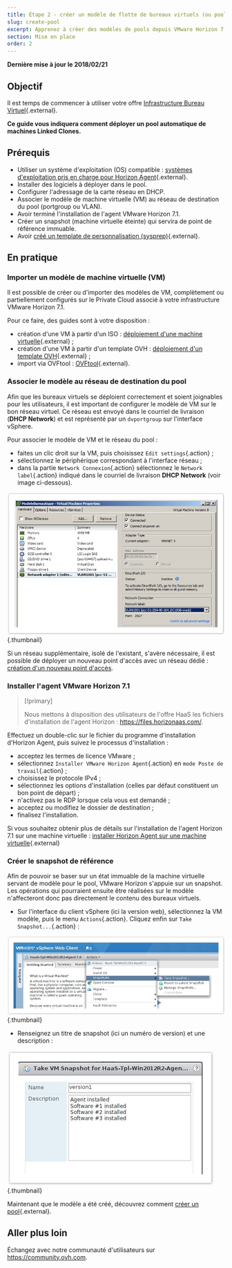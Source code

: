 ```yaml
---
title: Étape 2 - créer un modèle de flotte de bureaux virtuels (ou pool)
slug: create-pool
excerpt: Apprenez à créer des modèles de pools depuis VMware Horizon 7.1
section: Mise en place
order: 2
---
```


**Dernière mise à jour le 2018/02/21**

## Objectif

Il est temps de commencer à utiliser votre offre [Infrastructure Bureau Virtuel](https://www.ovh.com/ca/fr/cloud/cloud-desktop/infrastructure/){.external}.

**Ce guide vous indiquera comment déployer un pool automatique de machines Linked Clones.**


## Prérequis

- Utiliser un système d'exploitation (OS) compatible : [systèmes d'exploitation pris en charge pour Horizon Agent](https://pubs.vmware.com/horizon-7-view/index.jsp?topic=%2Fcom.vmware.horizon-view.installation.doc%2FGUID-B45E1464-92B1-4AA8-B4BB-AD59EDF98530.html){.external}.
- Installer des logiciels à déployer dans le pool.
- Configurer l'adressage de la carte réseau en DHCP.
- Associer le modèle de machine virtuelle (VM) au réseau de destination du pool (portgroup ou VLAN).
- Avoir terminé l'installation de l'agent VMware Horizon 7.1.
- Créer un snapshot (machine virtuelle éteinte) qui servira de point de référence immuable.  
- Avoir [créé un template de personnalisation (sysprep)](https://docs.ovh.com/fr/cloud-desktop-infrastructure/create-sysprep/){.external}. 


## En pratique

### Importer un modèle de machine virtuelle (VM)


Il est possible de créer ou d'importer des modèles de VM, complètement ou partiellement configurés sur le Private Cloud associé à votre infrastructure VMware Horizon 7.1.

Pour ce faire, des guides sont à votre disposition :

- création d'une VM à partir d'un ISO : [déploiement d'une machine virtuelle](https://docs.ovh.com/fr/private-cloud/deploiement-d-une-machine-virtuelle-depuis-un-iso/){.external} ;
- création d'une VM à partir d'un template OVH : [déploiement d'un template OVH](https://docs.ovh.com/fr/private-cloud/deploiement-template-ovh/){.external} ;
- import via OVFtool : [OVFtool](https://docs.ovh.com/fr/private-cloud/ovf-tool/){.external}.


### Associer le modèle au réseau de destination du pool

Afin que les bureaux virtuels se déploient correctement et soient joignables pour les utilisateurs, il est important de configurer le modèle de VM sur le bon réseau virtuel. Ce réseau est envoyé dans le courriel de livraison (**DHCP Network**) et est représenté par un `dvportgroup` sur l'interface vSphere.

Pour associer le modèle de VM et le réseau du pool :

- faites un clic droit sur la VM, puis choisissez `Edit settings`{.action} ;
- sélectionnez le périphérique correspondant à l'interface réseau ;
- dans la partie `Network Connexion`{.action} sélectionnez le `Network label`{.action} indiqué dans le courriel de livraison **DHCP Network** (voir image ci-dessous).

![DHCP Network](images/1200.png){.thumbnail}

Si un réseau supplémentaire, isolé de l'existant, s'avère nécessaire, il est possible de déployer un nouveau point d'accès avec un réseau dédié : [création d'un nouveau point d'accès](https://docs.ovh.com/fr/cloud-desktop-infrastructure/create-access-point/).


### Installer l'agent VMware Horizon 7.1

> [!primary]
>
> Nous mettons à disposition des utilisateurs de l'offre HaaS les fichiers d'installation de l'agent Horizon : <https://files.horizonaas.com/>.
> 

Effectuez un double-clic sur le fichier du programme d'installation d'Horizon Agent, puis suivez le processus d'installation :

- acceptez les termes de licence VMware ;
- sélectionnez `Installer VMware Horizon Agent`{.action} en `mode Poste de travail`{.action} ;
- choisissez le protocole IPv4 ;
- sélectionnez les options d'installation (celles par défaut constituent un bon point de départ) ;
- n'activez pas le RDP lorsque cela vous est demandé ;
- acceptez ou modifiez le dossier de destination ;
- finalisez l'installation.

Si vous souhaitez obtenir plus de détails sur l'installation de l'agent Horizon 7.1 sur une machine virtuelle : [installer Horizon Agent sur une machine virtuelle](http://pubs.vmware.com/horizon-7-view/index.jsp?topic=%2Fcom.vmware.horizon-view.desktops.doc%2FGUID-1F2D0C6E-6379-4B52-A7EA-C1EF09CE2F9B.html){.external}


### Créer le snapshot de référence

Afin de pouvoir se baser sur un état immuable de la machine virtuelle servant de modèle pour le pool, VMware Horizon s'appuie sur un snapshot. Les opérations qui pourraient ensuite être réalisées sur le modèle n'affecteront donc pas directement le contenu des bureaux virtuels.

- Sur l'interface du client vSphere (ici la version web), sélectionnez la VM modèle, puis le menu `Actions`{.action}. Cliquez enfin sur `Take Snapshot...`{.action} :

![Créer un snapshot](images/1201.png){.thumbnail}

- Renseignez un titre de snapshot (ici un numéro de version) et une description :

![Titre de snapshot](images/1202.png){.thumbnail}

Maintenant que le modèle a été créé, découvrez comment [créer un pool](https://docs.ovh.com/ca/fr/cloud-desktop-infrastructure/howto-create-pool/){.external}.

## Aller plus loin

Échangez avec notre communauté d'utilisateurs sur <https://community.ovh.com>.